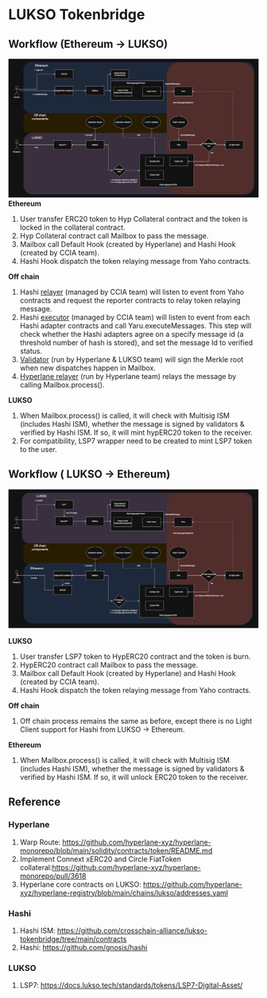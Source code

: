 # LUKSO Tokenbridge

## Workflow (Ethereum → LUKSO)

![LUKSO tokenbridge ETH->LUKSO](./static/img/ETH_LUKSO.png)
**Ethereum**

1. User transfer ERC20 token to Hyp Collateral contract and the token is locked in the collateral contract.
2. Hyp Collateral contract call Mailbox to pass the message.
3. Mailbox call Default Hook (created by Hyperlane) and Hashi Hook (created by CCIA team).
4. Hashi Hook dispatch the token relaying message from Yaho contracts.

**Off chain**

1. Hashi [relayer](https://github.com/gnosis/hashi/tree/feat/v0.2.0/packages/relayer) (managed by CCIA team) will listen to event from Yaho contracts and request the reporter contracts to relay token relaying message.
2. Hashi [executor](https://github.com/gnosis/hashi/tree/feat/v0.2.0/packages/executor) (managed by CCIA team) will listen to event from each Hashi adapter contracts and call Yaru.executeMessages. This step will check whether the Hashi adapters agree on a specify message id (a threshold number of hash is stored), and set the message Id to verified status.
3. [Validator](https://docs.hyperlane.xyz/docs/protocol/agents/validators) (run by Hyperlane & LUKSO team) will sign the Merkle root when new dispatches happen in Mailbox.
4. [Hyperlane relayer](https://docs.hyperlane.xyz/docs/protocol/agents/relayer) (run by Hyperlane team) relays the message by calling Mailbox.process().

**LUKSO**

1. When Mailbox.process() is called, it will check with Multisig ISM (includes Hashi ISM), whether the message is signed by validators & verified by Hashi ISM. If so, it will mint hypERC20 token to the receiver.
2. For compatibility, LSP7 wrapper need to be created to mint LSP7 token to the user.

## Workflow ( LUKSO → Ethereum)

![LUKSO tokenbridge LUKSO->ETH](./static/img/LUKSO_ETH.png)

**LUKSO**

1. User transfer LSP7 token to HypERC20 contract and the token is burn.
2. HypERC20 contract call Mailbox to pass the message.
3. Mailbox call Default Hook (created by Hyperlane) and Hashi Hook (created by CCIA team).
4. Hashi Hook dispatch the token relaying message from Yaho contracts.

**Off chain**

1. Off chain process remains the same as before, except there is no Light Client support for Hashi from LUKSO → Ethereum.

**Ethereum**

1. When Mailbox.process() is called, it will check with Multisig ISM (includes Hashi ISM), whether the message is signed by validators & verified by Hashi ISM. If so, it will unlock ERC20 token to the receiver.

## Reference

### Hyperlane

1. Warp Route: https://github.com/hyperlane-xyz/hyperlane-monorepo/blob/main/solidity/contracts/token/README.md
2. Implement Connext xERC20 and Circle FiatToken collateral:https://github.com/hyperlane-xyz/hyperlane-monorepo/pull/3618
3. Hyperlane core contracts on LUKSO: https://github.com/hyperlane-xyz/hyperlane-registry/blob/main/chains/lukso/addresses.yaml

### Hashi

1. Hashi ISM: https://github.com/crosschain-alliance/lukso-tokenbridge/tree/main/contracts
2. Hashi: https://github.com/gnosis/hashi

### LUKSO

1. LSP7: https://docs.lukso.tech/standards/tokens/LSP7-Digital-Asset/
